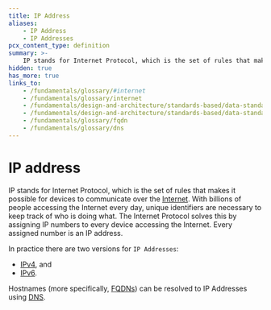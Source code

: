 ```yaml
---
title: IP Address
aliases:
    - IP Address
    - IP Addresses
pcx_content_type: definition
summary: >-
    IP stands for Internet Protocol, which is the set of rules that makes it possible for devices to communicate over the [Internet](/fundamentals/glossary/#internet). With billions of people accessing the Internet every day, unique identifiers are necessary to keep track of who is doing what. The Internet Protocol solves this by assigning IP numbers to every device accessing the Internet. Every assigned number is an IP address.
hidden: true
has_more: true
links_to:
    - /fundamentals/glossary/#internet
    - /fundamentals/glossary/internet
    - /fundamentals/design-and-architecture/standards-based/data-standards/ipv4
    - /fundamentals/design-and-architecture/standards-based/data-standards/ipv6
    - /fundamentals/glossary/fqdn
    - /fundamentals/glossary/dns
---
```


# IP address

IP stands for Internet Protocol, which is the set of rules that makes it possible for devices to communicate over the [Internet](/fundamentals/glossary/internet). With billions of people accessing the Internet every day, unique identifiers are necessary to keep track of who is doing what. The Internet Protocol solves this by assigning IP numbers to every device accessing the Internet. Every assigned number is an IP address.

In practice there are two versions for `IP Addresses`:

-   [IPv4](/fundamentals/design-and-architecture/standards-based/data-standards/ipv4), and
-   [IPv6](/fundamentals/design-and-architecture/standards-based/data-standards/ipv6).

Hostnames (more specifically, [FQDNs](/fundamentals/glossary/fqdn)) can be resolved to IP Addresses using [DNS](/fundamentals/glossary/dns).
